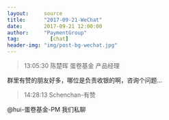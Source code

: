 ```yaml
---
layout:     source 
title:      "2017-09-21-WeChat"
date:       2017-09-21 12:00:00
author:     "PaymentGroup"
tag:		  [chat]
header-img: "img/post-bg-wechat.jpg"
---
```

> 13:05:30  陈楚晖 蛋卷基金 产品经理  
   
群里有赞的朋友好多，哪位是负责收银的啊，咨询个问题…  
   
> 14:28:13  Schenchan-有赞  
   
@hui-蛋卷基金-PM 我们私聊  
   
